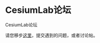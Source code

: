 # CesiumLab论坛
CesiumLab论坛

请您移步[这里](https://github.com/cesiumlab/cesium-lab-forum/issues)，提交遇到的问题，或者讨论帖。
